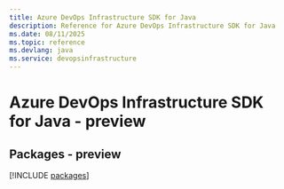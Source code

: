 ```yaml
---
title: Azure DevOps Infrastructure SDK for Java
description: Reference for Azure DevOps Infrastructure SDK for Java
ms.date: 08/11/2025
ms.topic: reference
ms.devlang: java
ms.service: devopsinfrastructure
---
```

# Azure DevOps Infrastructure SDK for Java - preview
## Packages - preview
[!INCLUDE [packages](devops-infrastructure-index.md)]